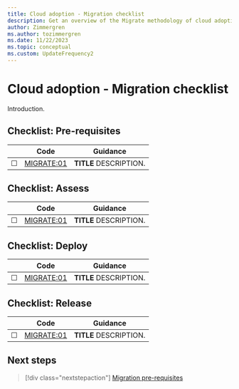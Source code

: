 ```yaml
---
title: Cloud adoption - Migration checklist
description: Get an overview of the Migrate methodology of cloud adoption and the decisions that you need to make for successful migration projects.
author: Zimmergren
ms.author: tozimmergren
ms.date: 11/22/2023
ms.topic: conceptual
ms.custom: UpdateFrequency2
---
```


# Cloud adoption - Migration checklist

Introduction.

## Checklist: Pre-requisites

|&nbsp; | Code | Guidance |
|---|---|---|
| &#9744; | [MIGRATE:01](LINK) | **TITLE** DESCRIPTION. |

## Checklist: Assess

|&nbsp; | Code | Guidance |
|---|---|---|
| &#9744; | [MIGRATE:01](LINK) | **TITLE** DESCRIPTION. |

## Checklist: Deploy

|&nbsp; | Code | Guidance |
|---|---|---|
| &#9744; | [MIGRATE:01](LINK) | **TITLE** DESCRIPTION. |

## Checklist: Release

|&nbsp; | Code | Guidance |
|---|---|---|
| &#9744; | [MIGRATE:01](LINK) | **TITLE** DESCRIPTION. |

## Next steps

> [!div class="nextstepaction"]
> [Migration pre-requisites](./identity-baseline-improvement.md)